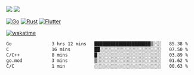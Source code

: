 [![](https://img.shields.io/badge/Windows_11-Pro-292e33?style=flat-square&logo=windows&logoColor=ffffff)](https://www.microsoft.com/en-us/windows/)
[![](https://img.shields.io/badge/macOS-Sequoia-292e33?style=flat-square&logo=apple&logoColor=ffffff)](https://www.apple.com/macbook-pro/) 

[![Go](https://img.shields.io/badge/-Go-DEA584?style=flat&logo=go&logoColor=000000)](https://golang.org/)
[![Rust](https://img.shields.io/badge/-Rust-DEA584?style=flat&logo=rust&logoColor=000000)](https://www.rust-lang.org)
[![Flutter](https://img.shields.io/badge/-Flutter-DEA584?style=flat&logo=flutter&logoColor=000000)](https://flutter.dev/)

[![wakatime](https://wakatime.com/badge/user/9bb0c784-91ca-4b5c-8e9c-b13ece0f7b09.svg)](https://wakatime.com/@9bb0c784-91ca-4b5c-8e9c-b13ece0f7b09)


<!--START_SECTION:waka-->

```txt
Go               3 hrs 12 mins   █████████████████████▒░░░   85.38 %
C                16 mins         ██░░░░░░░░░░░░░░░░░░░░░░░   07.50 %
C/C++            8 mins          █░░░░░░░░░░░░░░░░░░░░░░░░   03.89 %
go.mod           3 mins          ▒░░░░░░░░░░░░░░░░░░░░░░░░   01.62 %
C/C              1 min           ░░░░░░░░░░░░░░░░░░░░░░░░░   00.63 %
```

<!--END_SECTION:waka-->
